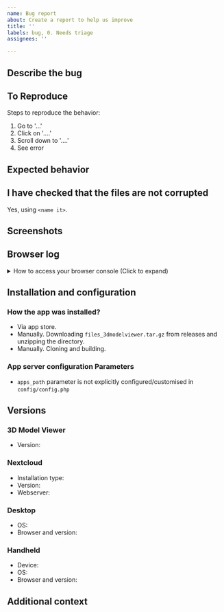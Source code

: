 ```yaml
---
name: Bug report
about: Create a report to help us improve
title: ''
labels: bug, 0. Needs triage
assignees: ''

---
```


## Describe the bug

<!-- A clear and concise description of what the bug is. -->

## To Reproduce

Steps to reproduce the behavior:

1. Go to '...'
2. Click on '....'
3. Scroll down to '....'
4. See error

## Expected behavior

<!-- A clear and concise description of what you expected to happen. -->

## I have checked that the files are not corrupted

<!-- You must have tried opening it in a desktop app. Which and what is the result there? E.g., "When I import the file in question in Blender everything is fine". -->

Yes, using `<name it>`.

## Screenshots

<!-- If applicable, add screenshots to help explain your issue. -->

## Browser log

<!-- 
Open your console, reload your page and/or do the action leading to this issue and copy/paste the log in this thread.
-->

<details>
<summary>How to access your browser console (Click to expand)</summary>

### Chrome

1. Press either CTRL + SHIFT + I / CMD + ALT + I or F12 to open the Developer Tools.
2. Click the “console” tab.

### Safari

1. Press CMD + ALT + I to open the Web Inspector.
2. See Chrome’s step 2. (Chrome and Safari have pretty much identical dev tools.)

### IE

1. Press F12 to open the developer tools.
2. Click the “console” tab.

### Firefox

1. Press CTRL + SHIFT + K to open the Web console (COMMAND + SHIFT + K on Macs).
2. or, if Firebug is installed (recommended):
    1. Press F12 to open Firebug.
    2. Click on the “console” tab.

### Opera

1. Press CTRL + SHIFT + I to open Dragonfly.
2. Click on the “console” tab.

</details>

## Installation and configuration

### How the app was installed?
<!-- Leave one of the following -->
- Via app store.
- Manually. Downloading `files_3dmodelviewer.tar.gz` from releases and unzipping the directory.
- Manually. Cloning and building.

### App server configuration Parameters
<!--
Please chnage the statemet below, if `apps_path` key is explicitly set in `config/config.php`. If not set, leave as it is.
References
https://docs.nextcloud.com/server/latest/admin_manual/apps_management.html#using-custom-app-directories
https://docs.nextcloud.com/server/latest/admin_manual/configuration_server/config_sample_php_parameters.html#apps
As well as in which `'path'` from those specified files_3dmodelviewer directory actually resides
-->
- `apps_path` parameter is not explicitly configured/customised in `config/config.php`

## Versions

### 3D Model Viewer

- Version: <!-- e.g. 0.0.7 -->

### Nextcloud

- Installation type: <!--  e.g. manual, Docker, Snap -->
- Version: <!-- e.g. 25.0.4 -->
- Webserver: <!--  e.g. Apache, nginx -->

### Desktop

<!-- please complete the following information if applicable -->

- OS: <!-- e.g. Ubuntu 22.04.2, macOS 10.15, Windows 11 -->
- Browser and version: <!--  e.g. Chrome 110.0.5481.77, Safari 16.3, Firefox 110.0, Edge 110 -->

### Handheld

<!-- please complete the following information if applicable -->

- Device: <!-- e.g. iPhone 14, Google Pixel 6a -->
- OS: <!-- e.g. iOS 16.3.1, Android 13 -->
- Browser and version: <!--  e.g. Chrome 110.0.5481.77, Safari 16.3, Firefox 110.0, Edge 110 -->

## Additional context

<!-- Add any other context about the issue. -->

<!-- Sometimes apps clash, it might help if you would issue command `php occ app:list` and paste output here, too -->
